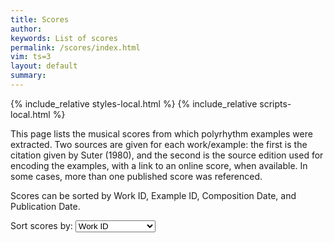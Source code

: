 ```yaml
---
title: Scores
author: 
keywords: List of scores
permalink: /scores/index.html
vim: ts=3
layout: default
summary: 
---
```


{% include_relative styles-local.html %}
{% include_relative scripts-local.html %}

This page lists the musical scores from which polyrhythm examples
were extracted.  Two sources are given for each work/example: the
first is the citation given by Suter (1980), and the second is the
source edition used for encoding the examples, with a link to an
online score, when available. In some cases, more than one published
score was referenced.

Scores can be sorted by Work ID, Example ID, Composition Date, and Publication Date.

<p>
Sort scores by: 
<select id="sort-method" onchange="displayScoreIndex()">
<option value="workid">Work ID</option>
<option value="exid">Example ID</option>
<option value="cyear">Composition Date</option>
<option value="pyear">Publication Date</option>
</select>
</p>
<br/>

<div id="score-list"></div>



